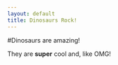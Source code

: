 ```yaml
---
layout: default
title: Dinosaurs Rock!
---
```


#Dinosaurs are amazing!

They are **super** cool and, like OMG!